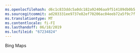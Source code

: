 ```yaml
---
ms.openlocfilehash: d6c1c833ddc5a0dc182a92406aa9f514189db0b5
ms.sourcegitcommit: ad203331ee9737e82ef70206ac04eeb72a5f9c7f
ms.translationtype: MT
ms.contentlocale: fi-FI
ms.lasthandoff: 06/18/2019
ms.locfileid: "67234824"
---
```

Bing Maps
